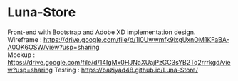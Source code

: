 # Luna-Store
Front-end with Bootstrap and Adobe XD implementation design. <br>
Wireframe : https://drive.google.com/file/d/1I0Uwwmfk9ixgUxnOM1KFaBA-A0QK6OSW/view?usp=sharing <br>
Mockup : https://drive.google.com/file/d/14IgMx0HJNaXUajPzGC3sYB2Tq2rrrkgd/view?usp=sharing
Testing : https://baziyad48.github.io/Luna-Store/

